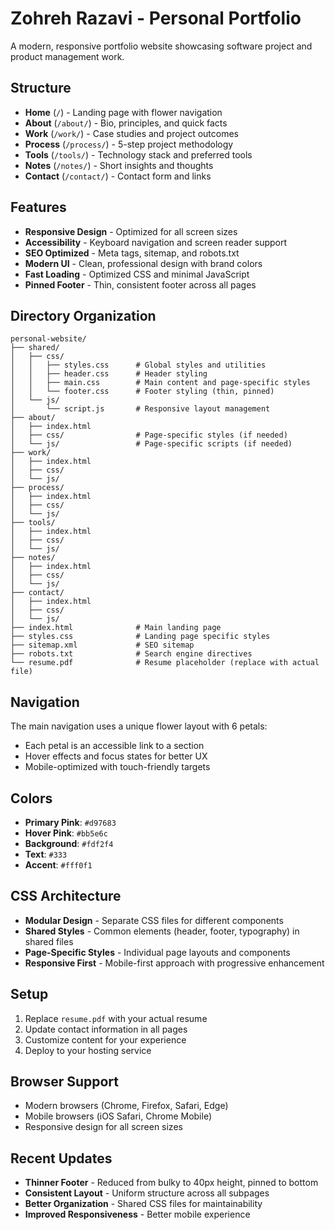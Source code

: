 # Zohreh Razavi - Personal Portfolio

A modern, responsive portfolio website showcasing software project and product management work.

## Structure

- **Home** (`/`) - Landing page with flower navigation
- **About** (`/about/`) - Bio, principles, and quick facts
- **Work** (`/work/`) - Case studies and project outcomes
- **Process** (`/process/`) - 5-step project methodology
- **Tools** (`/tools/`) - Technology stack and preferred tools
- **Notes** (`/notes/`) - Short insights and thoughts
- **Contact** (`/contact/`) - Contact form and links

## Features

- **Responsive Design** - Optimized for all screen sizes
- **Accessibility** - Keyboard navigation and screen reader support
- **SEO Optimized** - Meta tags, sitemap, and robots.txt
- **Modern UI** - Clean, professional design with brand colors
- **Fast Loading** - Optimized CSS and minimal JavaScript
- **Pinned Footer** - Thin, consistent footer across all pages

## Directory Organization

```
personal-website/
├── shared/
│   ├── css/
│   │   ├── styles.css      # Global styles and utilities
│   │   ├── header.css      # Header styling
│   │   ├── main.css        # Main content and page-specific styles
│   │   └── footer.css      # Footer styling (thin, pinned)
│   └── js/
│       └── script.js       # Responsive layout management
├── about/
│   ├── index.html
│   ├── css/                # Page-specific styles (if needed)
│   └── js/                 # Page-specific scripts (if needed)
├── work/
│   ├── index.html
│   ├── css/
│   └── js/
├── process/
│   ├── index.html
│   ├── css/
│   └── js/
├── tools/
│   ├── index.html
│   ├── css/
│   └── js/
├── notes/
│   ├── index.html
│   ├── css/
│   └── js/
├── contact/
│   ├── index.html
│   ├── css/
│   └── js/
├── index.html              # Main landing page
├── styles.css              # Landing page specific styles
├── sitemap.xml             # SEO sitemap
├── robots.txt              # Search engine directives
└── resume.pdf              # Resume placeholder (replace with actual file)
```

## Navigation

The main navigation uses a unique flower layout with 6 petals:
- Each petal is an accessible link to a section
- Hover effects and focus states for better UX
- Mobile-optimized with touch-friendly targets

## Colors

- **Primary Pink**: `#d97683`
- **Hover Pink**: `#bb5e6c`
- **Background**: `#fdf2f4`
- **Text**: `#333`
- **Accent**: `#fff0f1`

## CSS Architecture

- **Modular Design** - Separate CSS files for different components
- **Shared Styles** - Common elements (header, footer, typography) in shared files
- **Page-Specific Styles** - Individual page layouts and components
- **Responsive First** - Mobile-first approach with progressive enhancement

## Setup

1. Replace `resume.pdf` with your actual resume
2. Update contact information in all pages
3. Customize content for your experience
4. Deploy to your hosting service

## Browser Support

- Modern browsers (Chrome, Firefox, Safari, Edge)
- Mobile browsers (iOS Safari, Chrome Mobile)
- Responsive design for all screen sizes

## Recent Updates

- **Thinner Footer** - Reduced from bulky to 40px height, pinned to bottom
- **Consistent Layout** - Uniform structure across all subpages
- **Better Organization** - Shared CSS files for maintainability
- **Improved Responsiveness** - Better mobile experience
